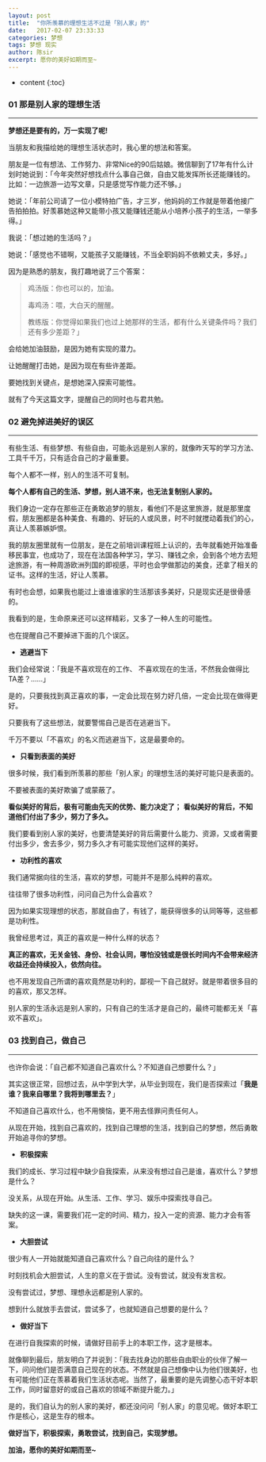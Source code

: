 ```yaml
---
layout: post
title:  "你所羡慕的理想生活不过是「别人家」的"
date:   2017-02-07 23:33:33
categories: 梦想
tags: 梦想 现实
author: 陈sir
excerpt: 愿你的美好如期而至~
---
```


* content
{:toc}

### **01 那是别人家的理想生活**
***

**梦想还是要有的，万一实现了呢!**

当朋友和我描绘她的理想生活状态时，我心里的想法和答案。

朋友是一位有想法、工作努力、非常Nice的90后姑娘。微信聊到了17年有什么计划时她说到：「今年突然好想找点什么事自己做，自由又能发挥所长还能赚钱的。比如：一边旅游一边写文章，只是感觉写作能力还不够。」

她说：「年前公司请了一位小模特拍广告，才三岁，他妈妈的工作就是带着他接广告拍拍拍。好羡慕她这种又能带小孩又能赚钱还能从小培养小孩子的生活，一举多得。」

我说：「想过她的生活吗？」

她说：「感觉也不错啊，又能孩子又能赚钱，不当全职妈妈不依赖丈夫，多好。」

因为是熟悉的朋友，我打趣地说了三个答案：

>鸡汤版：你也可以的，加油。
> 
> 毒鸡汤：喂，大白天的醒醒。
> 
>教练版：你觉得如果我们也过上她那样的生活，都有什么关键条件吗？我们还有多少差距？」

会给她加油鼓励，是因为她有实现的潜力。

让她醒醒打击她，是因为现在有些许差距。

要她找到关键点，是想她深入探索可能性。

就有了今天这篇文字，提醒自己的同时也与君共勉。

### **02 避免掉进美好的误区**
***

有些生活、有些梦想、有些自由，可能永远是别人家的，就像昨天写的学习方法、工具千千万，只有适合自己的才最重要。

每个人都不一样，别人的生活不可复制。

**每个人都有自己的生活、梦想，别人进不来，也无法复制别人家的。**

我们身边一定存在那些正在勇敢追梦的朋友，看他们不是这里旅游，就是那里度假，朋友圈都是各种美食、有趣的、好玩的人或风景，时不时就搅动着我们的心，真让人羡慕嫉妒恨。

我的朋友圈里就有一位朋友，是在之前培训课程班上认识的，去年就看她开始准备移民事宜，也成功了，现在在法国各种学习，学习、赚钱之余，会到各个地方去短途旅游，有一种周游欧洲列国的即视感，平时也会学做那边的美食，还拿了相关的证书。这样的生活，好让人羡慕。

有时也会想，如果我也能过上谁谁谁家的生活那该多美好，只是现实还是很骨感的。

我看到的是，生命原来还可以这样精彩，又多了一种人生的可能性。

也在提醒自己不要掉进下面的几个误区。

- **逃避当下**

我们会经常说：「我是不喜欢现在的工作、 不喜欢现在的生活，不然我会做得比TA差？……」

是的，只要我找到真正喜欢的事，一定会比现在努力好几倍，一定会比现在做得更好。

只要我有了这些想法，就要警惕自己是否在逃避当下。

千万不要以「不喜欢」的名义而逃避当下，这是最要命的。

- **只看到表面的美好**

很多时候，我们看到所羡慕的那些「别人家」的理想生活的美好可能只是表面的。

不要被表面的美好欺骗了或蒙蔽了。

**看似美好的背后，极有可能由先天的优势、能力决定了；**
**看似美好的背后，不知道他们付出了多少，努力了多久。**

我们要看到别人家的美好，也要清楚美好的背后需要什么能力、资源，又或者需要付出多少，舍去多少，努力多久才有可能实现他们这样的美好。

- **功利性的喜欢**

我们通常据向往的生活，喜欢的梦想，可能并不是那么纯粹的喜欢。

往往带了很多功利性，问问自己为什么会喜欢？

因为如果实现理想的状态，那就自由了，有钱了，能获得很多的认同等等，这些都是功利性。

我曾经思考过，真正的喜欢是一种什么样的状态？

**真正的喜欢，无关金钱、身份、社会认同，哪怕没钱或是很长时间内不会带来经济收益还会持续投入，依然向往。**

也不用发现自己所谓的喜欢竟然是功利的，鄙视一下自己就好。就是带着很多目的的喜欢，那又怎样。

别人家的生活永远是别人家的，只有自己的生活才是自己的，最终可能都无关「喜欢不喜欢」。

### **03 找到自己，做自己**
***

也许你会说：「自己都不知道自己喜欢什么？不知道自己想要什么？」

其实这很正常，回想过去，从中学到大学，从毕业到现在，我们是否探索过「**我是谁？我来自哪里？我将到哪里去？**」

不知道自己喜欢什么，也不用懊恼，更不用去怪罪问责任何人。

从现在开始，找到自己喜欢的，找到自己理想的生活，找到自己的梦想，然后勇敢开始追寻你的梦想。

- **积极探索**

我们的成长、学习过程中缺少自我探索，从来没有想过自己是谁，喜欢什么？梦想是什么？

没关系，从现在开始。从生活、工作、学习、娱乐中探索找寻自己。

缺失的这一课，需要我们花一定的时间、精力，投入一定的资源、能力才会有答案。

- **大胆尝试**

很少有人一开始就能知道自己喜欢什么？自己向往的是什么？

时刻找机会大胆尝试，人生的意义在于尝试。没有尝试，就没有发言权。

没有尝试过，梦想、理想永远都是别人家的。

想到什么就放手去尝试，尝试多了，也就知道自己想要的是什么？

- **做好当下**

在进行自我探索的时候，请做好目前手上的本职工作，这才是根本。

就像聊到最后，朋友明白了并说到：「我去找身边的那些自由职业的伙伴了解一下，问问他们是否满意自己现在的状态。不然就是自己想像中认为他们很美好，也有可能他们正在羡慕着我们生活状态呢。当然了，最重要的是先调整心态干好本职工作，同时留意好的或自己喜欢的领域不断提升能力。」

是的，我们自认为的别人家的美好，都还没问问「别人家」的意见呢。做好本职工作是核心，这是生存的根本。

**做好当下，积极探索，勇敢尝试，找到自己，实现梦想。**

**加油，愿你的美好如期而至~**


